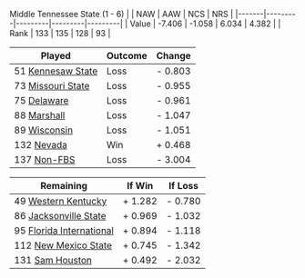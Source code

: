 Middle Tennessee State (1 - 6)
|       |   NAW   |   AAW   |   NCS   |   NRS   |
|-------|---------|---------|---------|---------|
| Value |  -7.406 |  -1.058 |   6.034 |   4.382 |
| Rank  |     133 |     135 |     128 |      93 |

| Played                    | Outcome    |  Change  |
|---------------------------|------------|----------|
|  51 [Kennesaw State        ](KennesawState.md)| Loss       | -  0.803 |
|  73 [Missouri State        ](MissouriState.md)| Loss       | -  0.955 |
|  75 [Delaware              ](Delaware.md)| Loss       | -  0.961 |
|  88 [Marshall              ](Marshall.md)| Loss       | -  1.047 |
|  89 [Wisconsin             ](Wisconsin.md)| Loss       | -  1.051 |
| 132 [Nevada                ](Nevada.md)| Win        | +  0.468 |
| 137 [Non-FBS               ](NonFBS.md)| Loss       | -  3.004 |

| Remaining                 |  If Win  |  If Loss |
|---------------------------|----------|----------|
|  49 [Western Kentucky      ](WesternKentucky.md)| +  1.282 | -  0.780 |
|  86 [Jacksonville State    ](JacksonvilleState.md)| +  0.969 | -  1.032 |
|  95 [Florida International ](FloridaInternational.md)| +  0.894 | -  1.118 |
| 112 [New Mexico State      ](NewMexicoState.md)| +  0.745 | -  1.342 |
| 131 [Sam Houston           ](SamHouston.md)| +  0.492 | -  2.032 |

